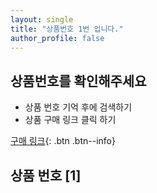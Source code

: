 ```yaml
---
layout: single
title: "상품번호 1번 입니다."
author_profile: false
---
```




<div class="notice--info">
<h2> 상품번호를 확인해주세요 </h2>
<ul>
    <li> 상품 번호 기억 후에 검색하기 </li>
    <li> 상품 구매 링크 클릭 하기 </li>
</ul>
</div>


[구매 링크](https://github.com/everythingstore/everythingstore.github.io/commits/master/){: .btn .btn--info}











## 상품 번호 [1]



